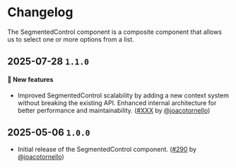 # Changelog

The SegmentedControl component is a composite component that allows us to select one or more options from a list. 

## 2025-07-28 `1.1.0`

#### 🎉 New features

- Improved SegmentedControl scalability by adding a new context system without breaking the existing API. Enhanced internal architecture for better performance and maintainability. ([#XXX](https://github.com/TiendaNube/nimbus-design-system/pull/XXX) by [@joacotornello](https://github.com/joacotornello))

## 2025-05-06 `1.0.0`

- Initial release of the SegmentedControl component. ([#290](https://github.com/TiendaNube/nimbus-design-system/pull/290) by [@joacotornello](https://github.com/joacotornello))

